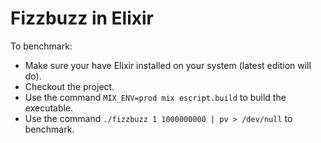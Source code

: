 # Fizzbuzz in Elixir

To benchmark:
- Make sure your have Elixir installed on your system (latest edition will do).
- Checkout the project.
- Use the command `MIX_ENV=prod mix escript.build` to build the executable.
- Use the command `./fizzbuzz 1 1000000000 | pv > /dev/null` to benchmark.

